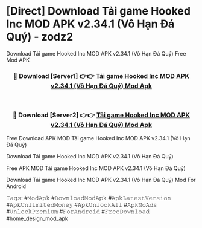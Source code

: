 # [Direct] Download Tải game Hooked Inc MOD APK v2.34.1 (Vô Hạn Đá Quý) - zodz2
Download Tải game Hooked Inc MOD APK v2.34.1 (Vô Hạn Đá Quý) Free Mod APK

<div align="center">
<h3>🔴 Download [Server1] 👉👉 <a href="https://apk-comot.site?title=Tải_game_Hooked_Inc_MOD_APK_v2.34.1_(Vô_Hạn_Đá_Quý)">Tải game Hooked Inc MOD APK v2.34.1 (Vô Hạn Đá Quý) Mod Apk</a></h3><br>

<h3>🔴 Download [Server2] 👉👉 <a href="https://apk-comot.site?title=Tải_game_Hooked_Inc_MOD_APK_v2.34.1_(Vô_Hạn_Đá_Quý)">Tải game Hooked Inc MOD APK v2.34.1 (Vô Hạn Đá Quý) Mod Apk</a></h3>
</div>


Free Download APK MOD Tải game Hooked Inc MOD APK v2.34.1 (Vô Hạn Đá Quý)

Download Tải game Hooked Inc MOD APK v2.34.1 (Vô Hạn Đá Quý) 

Free APK MOD Tải game Hooked Inc MOD APK v2.34.1 (Vô Hạn Đá Quý) 

Download Tải game Hooked Inc MOD APK v2.34.1 (Vô Hạn Đá Quý) Mod For Android

𝚃𝚊𝚐𝚜: #𝙼𝚘𝚍𝙰𝚙𝚔 #𝙳𝚘𝚠𝚗𝚕𝚘𝚊𝚍𝙼𝚘𝚍𝙰𝚙𝚔 #𝙰𝚙𝚔𝙻𝚊𝚝𝚎𝚜𝚝𝚅𝚎𝚛𝚜𝚒𝚘𝚗 #𝙰𝚙𝚔𝚄𝚗𝚕𝚒𝚖𝚒𝚝𝚎𝚍𝙼𝚘𝚗𝚎𝚢 #𝙰𝚙𝚔𝚄𝚗𝚕𝚘𝚌𝚔𝙰𝚕𝚕 #𝙰𝚙𝚔𝙽𝚘𝙰𝚍𝚜 #𝚄𝚗𝚕𝚘𝚌𝚔𝙿𝚛𝚎𝚖𝚒𝚞𝚖 #𝙵𝚘𝚛𝙰𝚗𝚍𝚛𝚘𝚒𝚍 #𝙵𝚛𝚎𝚎𝙳𝚘𝚠𝚗𝚕𝚘𝚊𝚍 #home_design_mod_apk